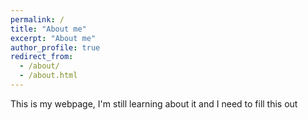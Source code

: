 ```yaml
---
permalink: /
title: "About me"
excerpt: "About me"
author_profile: true
redirect_from:
  - /about/
  - /about.html
---
```


This is my webpage, I'm still learning about it and I need to fill this out
